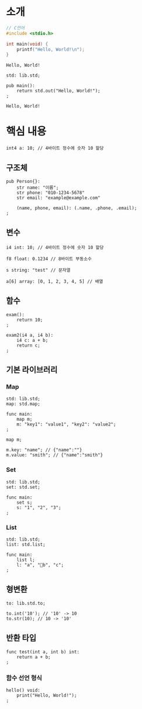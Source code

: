 # 소개

```c
// C언어
#include <stdio.h>

int main(void) {
	printf("Hello, World!\n");
}
```

```
Hello, World!
```

```
std: lib.std;

pub main():
	return std.out("Hello, World!");
;
```

```
Hello, World!
```

# 핵심 내용

```
int4 a: 10; // 4바이트 정수에 숫자 10 할당
```

## 구조체

```
pub Person{}:
	str name: "이름";
	str phone: "010-1234-5678"
	str email: "example@example.com"

	(name, phone, email): (.name, .phone, .email);
;
```

## 변수

```
i4 int: 10; // 4바이트 정수에 숫자 10 할당

f8 float: 0.1234 // 8바이트 부동소수

s string: "test" // 문자열

a[6] array: [0, 1, 2, 3, 4, 5] // 배열
```

## 함수

```
exam():
	return 10;
;

exam2(i4 a, i4 b):
	i4 c: a + b;
	return c;
;
```

## 기본 라이브러리

### Map

```
std: lib.std;
map: std.map;

func main:
	map m;
	m: "key1": "value1", "key2": "value2";
;
```

```
map m;

m.key: "name"; // {"name":""}
m.value: "smith"; // {"name":"smith"}
```

### Set

```
std: lib.std;
set: std.set;

func main:
	set s;
	s: "1", "2", "3";
;
```

### List

```
std: lib.std;
list: std.list;

func main:
	list l;
	l: "a", "b", "c";
;
```

## 형변환

```
to: lib.std.to;

to.int('10'); // '10' -> 10
to.str(10); // 10 -> '10'
```

## 반환 타입

```
func test(int a, int b) int:
	return a + b;
;
```

### 함수 선언 형식

```
hello() void:
    print("Hello, World!");
;
```

